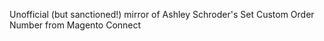Unofficial (but sanctioned!) mirror of Ashley Schroder's Set Custom Order Number from Magento Connect

